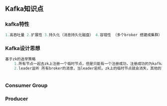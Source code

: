 ## Kafka知识点

### kafka特性

```java
1.高吞吐量 2.扩展性 3.持久化（消息持久化磁盘） 4.容错性 （多个broker 搭建成集群）5.高并发
```

### Kafka设计思想

```java
基于zk的选举策略
    1.所有节点一起去zk上注册一个临时节点，但是只能有一个注册成功，注册成功的为kafka的leader,其余的为follower。
    2.leader监听 所有broker的消息，当leader宕机，zk上的临时节点就会消失，其他的节点再次一起去zk上注册节点，又会只有一个注册成功，这个成为新的leader
    
```

### Consumer Group



### Producer

